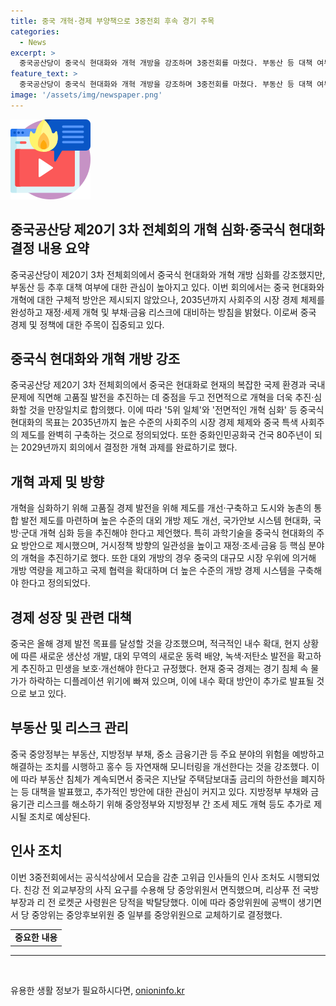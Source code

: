 ```yaml
---
title: 중국 개혁·경제 부양책으로 3중전회 후속 경기 주목
categories:
  - News
excerpt: >
  중국공산당이 중국식 현대화와 개혁 개방을 강조하며 3중전회를 마쳤다. 부동산 등 대책 여부에 관심이 쏠리는 가운데, 2035년까지 사회주의 시장 경제 체제를 완성하겠다는 목표가 제시됐다. 중국은 중대한 과제를 완료하고 고품질 경제 발전을 위해 제도를 개선하며 도시와 농촌의 통합 발전, 과학 기술 중심의 현대화를 추진할 것이라 밝혔다. 또한, 부동산 침체에 따른 대책 발표와 관련된 관심도 높으며, 친강 면직과 리상푸 당적 박탈 등의 사건도 주목받고 있다.
feature_text: >
  중국공산당이 중국식 현대화와 개혁 개방을 강조하며 3중전회를 마쳤다. 부동산 등 대책 여부에 관심이 쏠리는 가운데, 2035년까지 사회주의 시장 경제 체제를 완성하겠다는 목표가 제시됐다. 중국은 중대한 과제를 완료하고 고품질 경제 발전을 위해 제도를 개선하며 도시와 농촌의 통합 발전, 과학 기술 중심의 현대화를 추진할 것이라 밝혔다. 또한, 부동산 침체에 따른 대책 발표와 관련된 관심도 높으며, 친강 면직과 리상푸 당적 박탈 등의 사건도 주목받고 있다.
image: '/assets/img/newspaper.png'
---
```


<p><img src="/assets/img/news.png" alt="rentncar 속보" /></p>

<h2 data-ke-size="size26">중국공산당 제20기 3차 전체회의 개혁 심화·중국식 현대화 결정 내용 요약</h2>

<p data-ke-size="size16">중국공산당이 제20기 3차 전체회의에서 중국식 현대화와 개혁 개방 심화를 강조했지만, 부동산 등 추후 대책 여부에 대한 관심이 높아지고 있다. 이번 회의에서는 중국 현대화와 개혁에 대한 구체적 방안은 제시되지 않았으나, 2035년까지 사회주의 시장 경제 체제를 완성하고 재정·세제 개혁 및 부채·금융 리스크에 대비하는 방침을 밝혔다. 이로써 중국 경제 및 정책에 대한 주목이 집중되고 있다.</p>

<h2 data-ke-size="size26">중국식 현대화와 개혁 개방 강조</h2>

<p data-ke-size="size16">중국공산당 제20기 3차 전체회의에서 중국은 현대화로 현재의 복잡한 국제 환경과 국내 문제에 직면해 고품질 발전을 추진하는 데 중점을 두고 전면적으로 개혁을 더욱 추진·심화할 것을 만장일치로 합의했다. 이에 따라 '5위 일체'와 '전면적인 개혁 심화' 등 중국식 현대화의 목표는 2035년까지 높은 수준의 사회주의 시장 경제 체제와 중국 특색 사회주의 제도를 완벽히 구축하는 것으로 정의되었다. 또한 중화인민공화국 건국 80주년이 되는 2029년까지 회의에서 결정한 개혁 과제를 완료하기로 했다.</p>

<h2 data-ke-size="size26">개혁 과제 및 방향</h2>

<p data-ke-size="size16">개혁을 심화하기 위해 고품질 경제 발전을 위해 제도를 개선·구축하고 도시와 농촌의 통합 발전 제도를 마련하며 높은 수준의 대외 개방 제도 개선, 국가안보 시스템 현대화, 국방·군대 개혁 심화 등을 추진해야 한다고 제언했다. 특히 과학기술을 중국식 현대화의 주요 방안으로 제시했으며, 거시정책 방향의 일관성을 높이고 재정·조세·금융 등 핵심 분야의 개혁을 추진하기로 했다. 또한 대외 개방의 경우 중국의 대규모 시장 우위에 의거해 개방 역량을 제고하고 국제 협력을 확대하며 더 높은 수준의 개방 경제 시스템을 구축해야 한다고 정의되었다.</p>

<h2 data-ke-size="size26">경제 성장 및 관련 대책</h2>

<p data-ke-size="size16">중국은 올해 경제 발전 목표를 달성할 것을 강조했으며, 적극적인 내수 확대, 현지 상황에 따른 새로운 생산성 개발, 대외 무역의 새로운 동력 배양, 녹색·저탄소 발전을 확고하게 추진하고 민생을 보호·개선해야 한다고 규정했다. 현재 중국 경제는 경기 침체 속 물가가 하락하는 디플레이션 위기에 빠져 있으며, 이에 내수 확대 방안이 추가로 발표될 것으로 보고 있다.</p>

<h2 data-ke-size="size26">부동산 및 리스크 관리</h2>

<p data-ke-size="size16">중국 중앙정부는 부동산, 지방정부 부채, 중소 금융기관 등 주요 분야의 위험을 예방하고 해결하는 조치를 시행하고 홍수 등 자연재해 모니터링을 개선한다는 것을 강조했다. 이에 따라 부동산 침체가 계속되면서 중국은 지난달 주택담보대출 금리의 하한선을 폐지하는 등 대책을 발표했고, 추가적인 방안에 대한 관심이 커지고 있다. 지방정부 부채와 금융기관 리스크를 해소하기 위해 중앙정부와 지방정부 간 조세 제도 개혁 등도 추가로 제시될 조치로 예상된다.</p>

<h2 data-ke-size="size26">인사 조치</h2>

<p data-ke-size="size16">이번 3중전회에서는 공식석상에서 모습을 감춘 고위급 인사들의 인사 조처도 시행되었다. 친강 전 외교부장의 사직 요구를 수용해 당 중앙위원서 면직했으며, 리상푸 전 국방부장과 리 전 로켓군 사령원은 당적을 박탈당했다. 이에 따라 중앙위원에 공백이 생기면서 당 중앙위는 중앙후보위원 중 일부를 중앙위원으로 교체하기로 결정했다.</p>

<table>
  <tr>
    <td style="text-align: center; height: 17px;"><b>중요한 내용</b></td>
  </tr>
</table>

<hr>

<p data-ke-size="size16">&nbsp;</p>
유용한 생활 정보가 필요하시다면, <a href="https://onioninfo.kr" rel="dofollow">onioninfo.kr</a>


